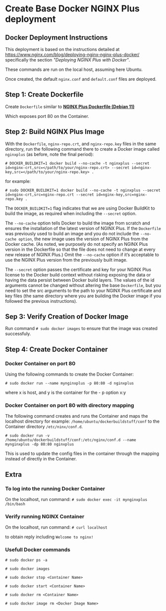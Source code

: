 # Create Base Docker NGINX Plus deployment

## Docker Deployment Instructions 

This deployment is based on the instructions detailed at https://www.nginx.com/blog/deploying-nginx-nginx-plus-docker/
specifically the section *"Deploying NGINX Plus with Docker"*.

These commands are run on the local host, assuming here Ubuntu.

Once created, the default `nginx.conf` and `default.conf` files are deployed.

## Step 1: Create Dockerfile

Create `Dockerfile` similar to **[NGINX Plus Dockerfile (Debian 11)](./Dockerfile)**

Which  exposes port 80 on the Container.


## Step 2: Build NGINX Plus Image

With the `Dockerfile`, `nginx-repo.crt`, and `nginx-repo.key` files in the same directory, run the following command there to create a Docker image called `nginxplus` (as before, note the final period):

```# DOCKER_BUILDKIT=1 docker build --no-cache -t nginxplus --secret id=nginx-crt,src=</path/to/your/nginx-repo.crt> --secret id=nginx-key,src=</path/to/your/nginx-repo.key> .```

for example:

``# sudo DOCKER_BUILDKIT=1 docker build --no-cache -t nginxplus --secret id=nginx-crt,src=nginx-repo.crt --secret id=nginx-key,src=nginx-repo.key .``


The `DOCKER_BUILDKIT=1` flag indicates that we are using Docker BuildKit to build the image, as required when including the `--secret` option.

The `--no-cache` option tells Docker to build the image from scratch and ensures the installation of the latest version of NGINX Plus. If the `Dockerfile` was previously used to build an image and you do not include the `--no-cache option`, the new image uses the version of NGINX Plus from the Docker cache. (As noted, we purposely do not specify an NGINX Plus version in the Dockerfile so that the file does not need to change at every new release of NGINX Plus.) Omit the `--no-cache` option if it’s acceptable to use the NGINX Plus version from the previously built image.

The `--secret` option passes the certificate and key for your NGINX Plus license to the Docker build context without risking exposing the data or having the data persist between Docker build layers. The values of the id arguments cannot be changed without altering the base `Dockerfile`, but you need to set the src arguments to the path to your NGINX Plus certificate and key files (the same directory where you are building the Docker image if you followed the previous instructions).

## Sep 3: Verify Creation of Docker Image

Run command `# sudo docker images` to ensure that the image was created successfuly.

## Step 4: Create Docker Container

### Docker Container on port 80
Using the following commands to create the Docker Container:

`# sudo docker run --name mynginxplus -p 80:80 -d nginxplus`

where x is host, and y is the container for the - p option x:y

### Docker Container on port 80 with directory mapping

The following command creates and runs the Container and maps the localhost directory for example: `/home/ubuntu/dockerbuildstuff/conf` to the Container directory `/etc/ninx/conf.d`.

`# sudo docker run -v /home/ubuntu/dockerbuildstuff/conf:/etc/nginx/conf.d --name mynginxplus -dp 80:80 nginxplus`

This is used to update the config files in the container through the mapping instead of directly in the Container.

## Extra

### To log into the running Docker Container 

On the localhost, run command: 
`# sudo docker exec -it mynginxplus /bin/bash`

### Verify running NGINX Container

On the localhost, run command:
`# curl localhost`
 
to obtain reply including `Welcome to nginx!`

### Usefull Docker commands
`# sudo docker ps -a`

`# sudo docker images`

`# sudo docker stop <Container Name>`

`# sudo docker start <Container Name>`

`# sudo docker rm <Container Name>`

`# sudo docker image rm <Docker Image Name>`









